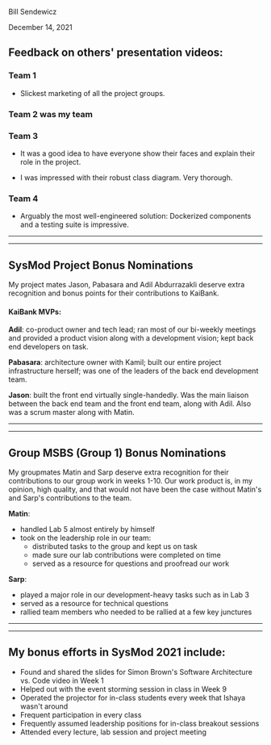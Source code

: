 Bill Sendewicz

December 14, 2021

## Feedback on others' presentation videos:

### Team 1

- Slickest marketing of all the project groups.

### Team 2 was my team

### Team 3

- It was a good idea to have everyone show their faces and explain their role in the project.

- I was impressed with their robust class diagram. Very thorough.

### Team 4

- Arguably the most well-engineered solution: Dockerized components and a testing suite is impressive.

<hr>
<hr>

## SysMod Project Bonus Nominations

My project mates Jason, Pabasara and Adil Abdurrazakli deserve extra recognition and bonus points for their contributions to KaiBank.

#### KaiBank MVPs:

**Adil**: co-product owner and tech lead; ran most of our bi-weekly meetings and provided a product vision along with a development vision; kept back end developers on task.

**Pabasara**: architecture owner with Kamil; built our entire project infrastructure herself; was one of the leaders of the back end development team.

**Jason**: built the front end virtually single-handedly. Was the main liaison between the back end team and the front end team, along with Adil. Also was a scrum master along with Matin.

<hr>
<hr>

## Group MSBS (Group 1) Bonus Nominations

My groupmates Matin and Sarp deserve extra recognition for their contributions to our group work in weeks 1-10. Our work product is, in my opinion, high quality, and that would not have been the case without Matin's and Sarp's contributions to the team. 

**Matin**:
- handled Lab 5 almost entirely by himself
- took on the leadership role in our team:
  - distributed tasks to the group and kept us on task
  - made sure our lab contributions were completed on time
  - served as a resource for questions and proofread our work

**Sarp**:
- played a major role in our development-heavy tasks such as in Lab 3
- served as a resource for technical questions
- rallied team members who needed to be rallied at a few key junctures

<hr>
<hr>

## My bonus efforts in SysMod 2021 include:

- Found and shared the slides for Simon Brown's Software Architecture vs. Code video in Week 1
- Helped out with the event storming session in class in Week 9
- Operated the projector for in-class students every week that Ishaya wasn't around
- Frequent participation in every class
- Frequently assumed leadership positions for in-class breakout sessions
- Attended every lecture, lab session and project meeting
